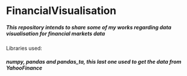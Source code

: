 # FinancialVisualisation
##### This repository intends to share some of my works regarding data visualisation for financial markets data

Libraries used:
##### _numpy, pandas and pandas_ta_, this last one used to get the data from YahooFinance
